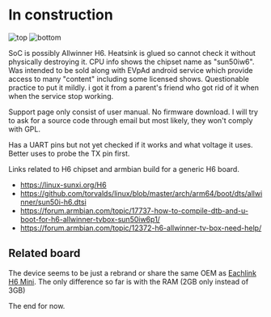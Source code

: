 # In construction

![top](https://github.com/kevinwidjaja21/linux-on-devices/assets/19798208/f5b9c7d5-aef7-4be5-b43a-324bc691d0f0)
![bottom](https://github.com/kevinwidjaja21/linux-on-devices/assets/19798208/4b329421-840e-458d-a190-da39dbf3183d)

SoC is possibly Allwinner H6. Heatsink is glued so cannot check it without physically destroying it. CPU info shows the chipset name as "sun50iw6". Was intended to be sold along with EVpAd android service which provide access to many "content" including some licensed shows. Questionable practice to put it mildly. i got it from a parent's friend who got rid of it when when the service stop working.

Support page only consist of user manual. No firmware download. I will try to ask for a source code through email but most likely, they won't comply with GPL.

Has a UART pins but not yet checked if it works and what voltage it uses. Better uses to probe the TX pin first.

Links related to H6 chipset and armbian build for a generic H6 board.
* https://linux-sunxi.org/H6
* https://github.com/torvalds/linux/blob/master/arch/arm64/boot/dts/allwinner/sun50i-h6.dtsi
* https://forum.armbian.com/topic/17737-how-to-compile-dtb-and-u-boot-for-h6-allwinner-tvbox-sun50iw6p1/
* https://forum.armbian.com/topic/12372-h6-allwinner-tv-box-need-help/

## Related board
The device seems to be just a rebrand or share the same OEM as [Eachlink H6 Mini](https://linux-sunxi.org/Eachlink_H6_Mini). The only difference so far is with the RAM (2GB only instead of 3GB)

The end for now.
